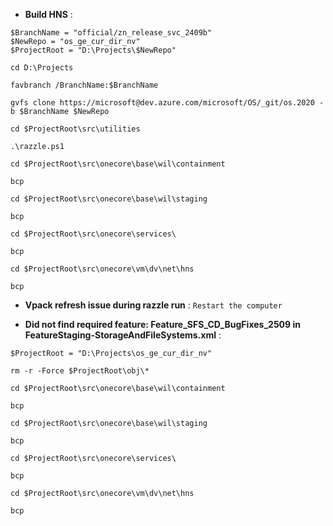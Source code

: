 - **Build HNS** :
```
$BranchName = "official/zn_release_svc_2409b"
$NewRepo = "os_ge_cur_dir_nv"
$ProjectRoot = "D:\Projects\$NewRepo"

cd D:\Projects

favbranch /BranchName:$BranchName

gvfs clone https://microsoft@dev.azure.com/microsoft/OS/_git/os.2020 -b $BranchName $NewRepo

cd $ProjectRoot\src\utilities

.\razzle.ps1

cd $ProjectRoot\src\onecore\base\wil\containment

bcp

cd $ProjectRoot\src\onecore\base\wil\staging

bcp

cd $ProjectRoot\src\onecore\services\

bcp
```
```
cd $ProjectRoot\src\onecore\vm\dv\net\hns

bcp
```
- **Vpack refresh issue during razzle run** : `Restart the computer`

- **Did not find required feature: Feature_SFS_CD_BugFixes_2509 in FeatureStaging-StorageAndFileSystems.xml** :
```
$ProjectRoot = "D:\Projects\os_ge_cur_dir_nv"
```
```
rm -r -Force $ProjectRoot\obj\*
```
```
cd $ProjectRoot\src\onecore\base\wil\containment
```
```
bcp
```
```
cd $ProjectRoot\src\onecore\base\wil\staging
```
```
bcp
```
```
cd $ProjectRoot\src\onecore\services\
```
```
bcp
```
```
cd $ProjectRoot\src\onecore\vm\dv\net\hns
```
```
bcp
```

